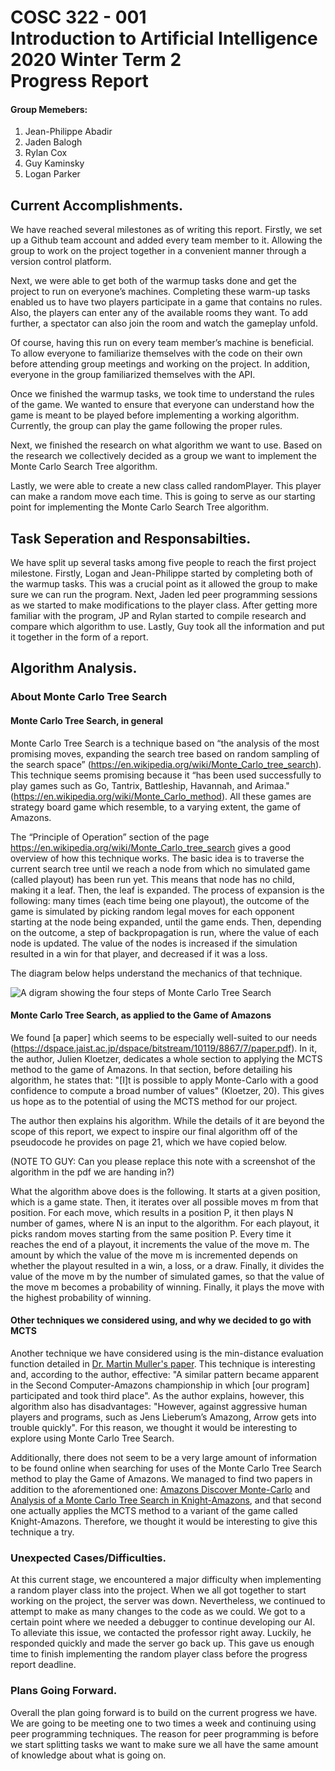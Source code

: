 # COSC 322 - 001 <br> Introduction to Artificial Intelligence  <br> 2020 Winter Term 2 <br>Progress Report<br>

#### Group Memebers:
1. Jean-Philippe Abadir 
2.	Jaden Balogh 
3.	Rylan Cox
4.	Guy Kaminsky
5.	Logan Parker


## Current Accomplishments. 

We have reached several milestones as of writing this report. Firstly, we set up a Github team account and added every team member to it. Allowing the group to work on the project together in a convenient manner through a version control platform.

Next, we were able to get both of the warmup tasks done and get the project to run on everyone’s machines. Completing these warm-up tasks enabled us to have two players participate in a game that contains no rules. Also, the players can enter any of the available rooms they want. To add further, a spectator can also join the room and watch the gameplay unfold.

Of course, having this run on every team member’s machine is beneficial. To allow everyone to familiarize themselves with the code on their own before attending group meetings and working on the project. In addition, everyone in the group familiarized themselves with the API.

Once we finished the warmup tasks, we took time to understand the rules of the game. We wanted to ensure that everyone can understand how the game is meant to be played before implementing a working algorithm. Currently, the group can play the game following the proper rules.

Next, we finished the research on what algorithm we want to use. Based on the research we collectively decided as a group we want to implement the Monte Carlo Search Tree algorithm.

Lastly, we were able to create a new class called randomPlayer. This player can make a random move each time. This is going to serve as our starting point for implementing the Monte Carlo Search Tree algorithm.

## Task Seperation and Responsabilties. 
We have split up several tasks among five people to reach the first project milestone. Firstly, Logan and Jean-Philippe started by completing both of the warmup tasks. This was a crucial point as it allowed the group to make sure we can run the program. Next, Jaden led peer programming sessions as we started to make modifications to the player class. After getting more familiar with the program, JP and Rylan started to compile research and compare which algorithm to use. Lastly, Guy took all the information and put it together in the form of a report.

## Algorithm Analysis.
### About Monte Carlo Tree Search
#### Monte Carlo Tree Search, in general

Monte Carlo Tree Search is a technique based on “the analysis of the most promising moves, expanding the search tree based on random sampling of the search space” (https://en.wikipedia.org/wiki/Monte_Carlo_tree_search). This technique seems promising because it “has been used successfully to play games such as Go, Tantrix, Battleship, Havannah, and Arimaa." (https://en.wikipedia.org/wiki/Monte_Carlo_method). All these games are strategy board game which resemble, to a varying extent, the game of Amazons.

The “Principle of Operation” section of the page https://en.wikipedia.org/wiki/Monte_Carlo_tree_search gives a good overview of how this technique works. The basic idea is to traverse the current search tree until we reach a node from which no simulated game (called playout) has been run yet. This means that node has no child, making it a leaf. Then, the leaf is expanded. The process of expansion is the following: many times (each time being one playout), the outcome of the game is simulated by picking random legal moves for each opponent starting at the node being expanded, until the game ends. Then, depending on the outcome, a step of backpropagation is run, where the value of each node is updated. The value of the nodes is increased if the simulation resulted in a win for that player, and decreased if it was a loss.

The diagram below helps understand the mechanics of that technique.

  

![A digram showing the four steps of Monte Carlo Tree Search](https://upload.wikimedia.org/wikipedia/commons/thumb/2/21/MCTS-steps.svg/2880px-MCTS-steps.svg.png)


####  Monte Carlo Tree Search, as applied to the Game of Amazons

We found [a paper] which seems to be especially well-suited to our needs (https://dspace.jaist.ac.jp/dspace/bitstream/10119/8867/7/paper.pdf). In it, the author, Julien Kloetzer, dedicates a whole section to applying the MCTS method to the game of Amazons. In that section, before detailing his algorithm, he states that: "[I]t is possible to apply Monte-Carlo with a good confidence to compute a broad number of values" (Kloetzer, 20). This gives us hope as to the potential of using the MCTS method for our project.

The author then explains his algorithm. While the details of it are beyond the scope of this report, we expect to inspire our final algorithm off of the pseudocode he provides on page 21, which we have copied below.

(NOTE TO GUY: Can you please replace this note with a screenshot of the algorithm in the pdf we are handing in?)

What the algorithm above does is the following. It starts at a given position, which is a game state. Then, it iterates over all possible moves m from that position. For each move, which results in a position P, it then plays N number of games, where N is an input to the algorithm. For each playout, it picks random moves starting from the same position P. Every time it reaches the end of a playout, it increments the value of the move m. The amount by which the value of the move m is incremented depends on whether the playout resulted in a win, a loss, or a draw. Finally, it divides the value of the move m by the number of simulated games, so that the value of the move m becomes a probability of winning. Finally, it plays the move with the highest probability of winning.

####  Other techniques we considered using, and why we decided to go with MCTS

Another technique we have considered using is the min-distance evaluation function detailed in [Dr. Martin Muller's paper](http://library.msri.org/books/Book42/files/muller.pdf). This technique is interesting and, according to the author, effective: "A similar pattern became apparent in the Second Computer-Amazons championship in which [our program] participated and took third place". As the author explains, however, this algorithm also has disadvantages: "However, against aggressive human players and programs, such as Jens Lieberum’s Amazong, Arrow gets into trouble quickly". For this reason, we thought it would be interesting to explore using Monte Carlo Tree Search.

Additionally, there does not seem to be a very large amount of information to be found online when searching for uses of the Monte Carlo Tree Search method to play the Game of Amazons. We managed to find two papers in addition to the aforementioned one: [Amazons Discover Monte-Carlo](https://link.springer.com/chapter/10.1007/978-3-540-87608-3_2) and [Analysis of a Monte Carlo Tree Search in Knight-Amazons](https://www.sciencedirect.com/science/article/pii/S1877050915025417), and that second one actually applies the MCTS method to a variant of the game called Knight-Amazons. Therefore, we thought it would be interesting to give this technique a try.


### Unexpected Cases/Difficulties.
At this current stage, we encountered a major difficulty when implementing a random player class into the project. When we all got together to start working on the project, the server was down. Nevertheless, we continued to attempt to make as many changes to the code as we could. We got to a certain point where we needed a debugger to continue developing our AI. To alleviate this issue, we contacted the professor right away. Luckily, he responded quickly and made the server go back up. This gave us enough time to finish implementing the random player class before the progress report deadline.

### Plans Going Forward.
Overall the plan going forward is to build on the current progress we have. We are going to be meeting one to two times a week and continuing using peer programming techniques. The reason for peer programming is before we start splitting tasks we want to make sure we all have the same amount of knowledge about what is going on.
 